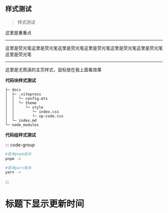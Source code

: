 ## 样式测试

> 样式测试

<sapn class="marker-text">这里是重重点</sapn>

---

<sapn class="marker-text-highlight">这里是荧光笔这里是荧光笔这里是荧光笔这里是荧光笔这里是荧光笔这里是荧光笔这里是荧光笔</sapn>

---

<sapn class="marker-evy">这里是尤雨溪的主页样式，鼠标放在我上面看效果</sapn>

**代码块样式测试**

```
├─ docs
│  ├─ .vitepress
│  │  └─ config.mts
│  │  └─ theme
│  │     └─ style
│  │        └─ index.css
│  │        └─ vp-code.css
│  └─ index.md
└─ node_modules
```

**代码组样式测试**

::: code-group

```sh [pnpm]
#查询pnpm版本
pnpm -v
```

```sh [yarn]
#查询yarn版本
yarn -v
```

:::

# 标题下显示更新时间
<update />